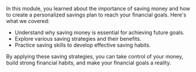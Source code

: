 In this module, you learned about the importance of saving money and how to create a personalized savings plan to reach your financial goals. Here's what we covered:

- Understand why saving money is essential for achieving future goals.
- Explore various saving strategies and their benefits.
- Practice saving skills to develop effective saving habits. 

By applying these saving strategies, you can take control of your money, build strong financial habits, and make your financial goals a reality. 
